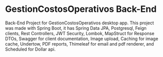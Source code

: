 # GestionCostosOperativos Back-End

Back-End Project for GestionCostosOperativos desktop app. This project was made with Spring Boot, it has Spring Data JPA, Postgresql, Feign clients, Rest Controllers, JWT Security, Lombok, MapStruct for Response DTOs, Swagger for client documentation, Image upload, Caching for image cache, Undertow, PDF reports, Thimeleaf for email and pdf renderer, and Scheduled for Dollar api.


